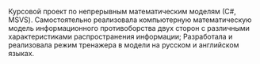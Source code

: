 Курсовой проект по непрерывным математическим моделям (С#, MSVS).
Самостоятельно реализовала компьютерную математическую модель информационного противоборства двух сторон с различными характеристиками распространения информации;
Разработала и реализовала режим тренажера в модели на русском и английском языках.
